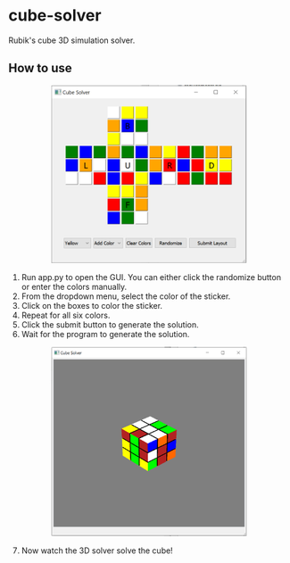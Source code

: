 # cube-solver
Rubik's cube 3D simulation solver.

## How to use
<p align="center">
  <img src="media/gui.PNG" width="350em"/>
</p>

1. Run app.py to open the GUI. You can either click the randomize button or enter the colors manually.  
2. From the dropdown menu, select the color of the sticker.  
3. Click on the boxes to color the sticker.  
4. Repeat for all six colors.   
5. Click the submit button to generate the solution.  
6. Wait for the program to generate the solution.    

<p align="center">
  <img src="media/solver.PNG" width="350em"/>
</p>

7. Now watch the 3D solver solve the cube!

